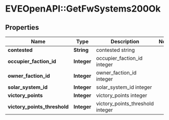# EVEOpenAPI::GetFwSystems200Ok

## Properties
Name | Type | Description | Notes
------------ | ------------- | ------------- | -------------
**contested** | **String** | contested string | 
**occupier_faction_id** | **Integer** | occupier_faction_id integer | 
**owner_faction_id** | **Integer** | owner_faction_id integer | 
**solar_system_id** | **Integer** | solar_system_id integer | 
**victory_points** | **Integer** | victory_points integer | 
**victory_points_threshold** | **Integer** | victory_points_threshold integer | 


